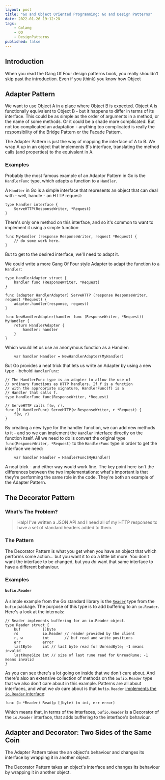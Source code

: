 ```yaml
---
layout: post
title: "Go and Object Oriented Programming: Go and Design Patterns"
date: 2022-01-26 19:12:28
tags:
    - Golang
    - OO
    - DesignPatterns
published: false
---
```


## Introduction

When you read the Gang Of Four design patterns book, you really shouldn't skip past the introduction. Even if you (think) you know how Object

## Adapter Pattern

We want to use Object A in a place where Object B is expected. Object A is functionally equivalent to Object B - but it happens to differ in terms of its interface. This could be as simple as the order of arguments in a method, or the name of some methods. Or it could be a shade more complicated. But not too complicated an adaptation - anything too complicated is really the responsibility of the Bridge Pattern or the Facade Pattern.

The Adapter Pattern is just the way of mapping the interface of A to B. We wrap A up in an object that implements B's interface, translating the method calls (and properties) to the equivalent in A.

### Examples

Probably the most famous example of an Adaptor Pattern in Go is the `HandlerFunc` type, which adapts a function to a `Handler`.

A `Handler` in Go is a simple interface that represents an object that can deal with - well, handle - an HTTP request:

```golang
type Handler interface {
	ServeHTTP(ResponseWriter, *Request)
}
```

There's only one method on this interface, and so it's common to want to implement it using a simple function:

```golang
func MyHandler (response ResponseWriter, request *Request) {
    // do some work here.
}
```

But to get to the desired interface, we'll need to adapt it.

We could write a more Gang Of Four style Adapter to adapt the function to a `Handler`:

```golang
type HandlerAdapter struct {
    handler func (ResponseWriter, *Request)
}

func (adapter HandlerAdapter) ServeHTTP (response ResponseWriter, request *Request) {
    adapter.handler(response, request)
}

func NewHandlerAdapter(handler func (ResponseWriter, *Request)) MyHandler {
    return HandlerAdapter {
        handler: handler
    }
}

```

Which would let us use an anonymous function as a Handler:

```golang
    var handler Handler = NewHandlerAdapter(MyHandler)
```

But Go provides a neat trick that lets us write an Adapter by using a new type - behold `HandlerFunc`:

```golang
// The HandlerFunc type is an adapter to allow the use of
// ordinary functions as HTTP handlers. If f is a function
// with the appropriate signature, HandlerFunc(f) is a
// Handler that calls f.
type HandlerFunc func(ResponseWriter, *Request)

// ServeHTTP calls f(w, r).
func (f HandlerFunc) ServeHTTP(w ResponseWriter, r *Request) {
	f(w, r)
}
```

By creating a new type for the handler function, we can add new methods to it - and so we can implement the `Handler` interface directly on the function itself. All we need to do is convert the original type `func(ResponseWriter, *Request)` to the `HandlerFunc` type in order to get the interface we need:

```golang
    var handler Handler = HandlerFunc(MyHandler)
```

A neat trick - and either way would work fine. The key point here isn't the differences between the two implementations: what's important is that they're performing the same role in the code. They're both an example of the Adapter Pattern.

## The Decorator Pattern

### What's The Problem?

> Halp! I've written a JSON API and I need all of my HTTP responses to have a set of standard headers added to them.

### The Pattern

The Decorator Pattern is what you get when you have an object that which performs some action... but you want it to do a little bit more. You don't want the interface to be changed, but you _do_ want that same interface to have a different behaviour.

### Examples

#### `bufio.Reader`

A simple example from the Go standard library is the [`Reader`](https://cs.opensource.google/go/go/+/refs/tags/go1.19:src/bufio/bufio.go;l=32) type from the `bufio` package. The purpose of this type is to add buffering to an `io.Reader`. Here's a look at the internals:

```golang
// Reader implements buffering for an io.Reader object.
type Reader struct {
	buf          []byte
	rd           io.Reader // reader provided by the client
	r, w         int       // buf read and write positions
	err          error
	lastByte     int // last byte read for UnreadByte; -1 means invalid
	lastRuneSize int // size of last rune read for UnreadRune; -1 means invalid
}
```

As you can see there's a lot going on inside that we don't care about. And there's also an extensive collection of methods on the `bufio.Reader` type that we also don't care about in this example. Patterns are all about interfaces, and what we _do_ care about is that `bufio.Reader` [implements the `io.Reader` interface](https://pkg.go.dev/bufio#Reader.Read):

```golang
func (b *Reader) Read(p []byte) (n int, err error)
```

Which means that, in terms of the interfaces,  `bufio.Reader` is a Decorator of the `io.Reader` interface, that adds buffering to the interface's behaviour.

## Adapter and Decorator: Two Sides of the Same Coin

The Adapter Pattern takes the an object's behaviour and changes its interface by wrapping it in another object.

The Decorator Pattern takes an object's interface and changes its behaviour by wrapping it in another object.
